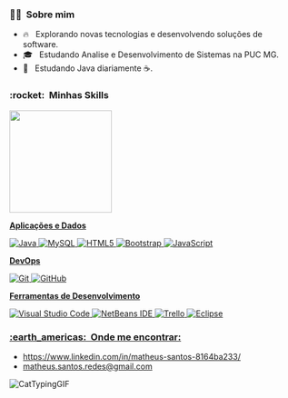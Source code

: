 
<h3> 👨🏿 &nbsp;Sobre mim </h3>

- 🔥 &nbsp; Explorando novas tecnologias e desenvolvendo soluções de software.
- 🎓 &nbsp; Estudando Analise e Desenvolvimento de Sistemas na PUC MG</a>.
- 🌱 &nbsp; Estudando Java diariamente ☕.

<h3> :rocket: &nbsp;Minhas Skills </h3>

<div align="left">
  <a href="https://github.com/matheus-de-jesus-santos">
  <img height="180em" src="https://github-readme-stats.vercel.app/api/top-langs/?username=matheus-de-jesus-santos&layout=compact&langs_count=7&theme=dark"/>
</div>

**Aplicações e Dados**

  ![Java](https://img.shields.io/badge/java-%23ED8B00.svg?style=for-the-badge&logo=java&logoColor=white)
  ![MySQL](https://img.shields.io/badge/mysql-%2300f.svg?style=for-the-badge&logo=mysql&logoColor=white)
  ![HTML5](https://img.shields.io/badge/html5-%23E34F26.svg?style=for-the-badge&logo=html5&logoColor=white)
  ![Bootstrap](https://img.shields.io/badge/bootstrap-%23563D7C.svg?style=for-the-badge&logo=bootstrap&logoColor=white)
  ![JavaScript](https://img.shields.io/badge/javascript-%23323330.svg?style=for-the-badge&logo=javascript&logoColor=%23F7DF1E)

**DevOps**

  ![Git](https://img.shields.io/badge/git-%23F05033.svg?style=for-the-badge&logo=git&logoColor=white)
  ![GitHub](https://img.shields.io/badge/github-%23121011.svg?style=for-the-badge&logo=github&logoColor=white)


**Ferramentas de Desenvolvimento**

  ![Visual Studio Code](https://img.shields.io/badge/Visual%20Studio%20Code-0078d7.svg?style=for-the-badge&logo=visual-studio-code&logoColor=white)
  ![NetBeans IDE](https://img.shields.io/badge/NetBeansIDE-1B6AC6.svg?style=for-the-badge&logo=apache-netbeans-ide&logoColor=white)
  ![Trello](https://img.shields.io/badge/Trello-%23026AA7.svg?style=for-the-badge&logo=Trello&logoColor=white)
  ![Eclipse](https://img.shields.io/badge/Eclipse-FE7A16.svg?style=for-the-badge&logo=Eclipse&logoColor=white)


<h3> :earth_americas: &nbsp;Onde me encontrar: </h3> 

- https://www.linkedin.com/in/matheus-santos-8164ba233/
- matheus.santos.redes@gmail.com

![CatTypingGIF](https://user-images.githubusercontent.com/103079348/175163302-5a1b5953-7759-4974-a31a-a0c77a4e1ac0.gif)
